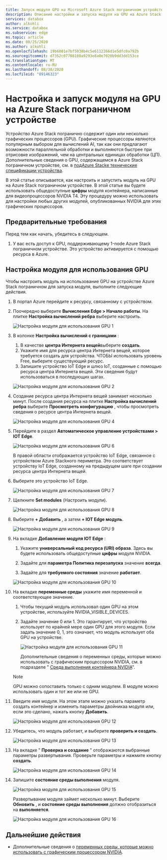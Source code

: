 ```yaml
---
title: Запуск модуля GPU на Microsoft Azure Stack пограничном устройстве GPU | Документация Майкрософт
description: Описание настройки и запуска модуля на GPU на Azure Stack пограничном устройстве с помощью портал Azure.
services: databox
author: alkohli
ms.service: databox
ms.subservice: edge
ms.topic: article
ms.date: 08/25/2020
ms.author: alkohli
ms.openlocfilehash: 19b6001e7bf5038b4c5e6112266d1e5dfc0a792b
ms.sourcegitcommit: d7352c07708180a9293e8a0e7020b9dd3dd153ce
ms.translationtype: MT
ms.contentlocale: ru-RU
ms.lasthandoff: 08/30/2020
ms.locfileid: "89146323"
---
```

# <a name="configure-and-run-a-module-on-gpu-on-azure-stack-edge-device"></a>Настройка и запуск модуля на GPU на Azure Stack пограничном устройстве

Устройство Azure Stack погранично содержит один или несколько графических процессоров (GPU). Графические процессоры являются популярным выбором для вычислений AI, так как они предлагают возможности параллельной обработки и выполняются быстрее при отрисовке изображений, чем на центральных единицах обработки (ЦП). Дополнительные сведения о GPU, содержащемся в Azure Stack пограничном устройстве, см. в [подAzure Stackе технические спецификации устройства](azure-stack-edge-gpu-technical-specifications-compliance.md).

В этой статье описывается, как настроить и запустить модуль на GPU на Azure Stack пограничном устройстве. В этой статье вы будете использовать общедоступные **цифры** модуля контейнера, написанные для видеопроцессоров NVIDIA T4. Эту процедуру можно использовать для настройки любых других модулей, опубликованных NVIDIA для этих графических процессоров.


## <a name="prerequisites"></a>Предварительные требования

Перед тем как начать, убедитесь в следующем.

1. У вас есть доступ к GPU, поддерживающему 1-node Azure Stack пограничном устройстве. Это устройство активируется с помощью ресурса в Azure.  

## <a name="configure-module-to-use-gpu"></a>Настройка модуля для использования GPU

Чтобы настроить модуль на использование GPU на устройстве Azure Stack пограничном для запуска модуля, выполните следующие действия.

1. В портал Azure перейдите к ресурсу, связанному с устройством. 

2. Поочередно выберите **Вычисления Edge > Начало работы**. На плитке **Настройка вычислений ребра** выберите настроить.

    ![Настройка модуля для использования GPU 1](media/azure-stack-edge-j-series-configure-gpu-modules/configure-compute-1.png)

3. В колонке **Настройка вычислений с границами** :

    1. В качестве **центра Интернета вещей**выберите **создать**.
    2. Укажите имя для ресурса центра Интернета вещей, которое требуется создать для устройства. ЧТОБЫ использовать уровень Free, выберите существующий ресурс. 
    3. Запишите устройство IoT Edge и шлюз IoT, созданные с помощью ресурса центра Интернета вещей. Эти сведения будут использоваться в последующих шагах.

    ![Настройка модуля для использования GPU 2](media/azure-stack-edge-j-series-configure-gpu-modules/configure-compute-2.png)

4. Создание ресурса центра Интернета вещей занимает несколько минут. После создания ресурса на плитке **Настройка вычислений ребра** выберите **Просмотреть конфигурацию** , чтобы просмотреть сведения о ресурсе центра Интернета вещей.

    ![Настройка модуля для использования GPU 4](media/azure-stack-edge-j-series-configure-gpu-modules/configure-compute-4.png)

5. Перейдите в раздел **Автоматическое управление устройствами > IOT Edge**.

    ![Настройка модуля для использования GPU 6](media/azure-stack-edge-j-series-configure-gpu-modules/configure-gpu-2.png)

    В правой области отображается устройство IoT Edge, связанное с устройством Azure Stackного периметра. Это соответствует устройству IoT Edge, созданному на предыдущем шаге при создании ресурса центра Интернета вещей. 
    
6. Выберите это устройство IoT Edge.

   ![Настройка модуля для использования GPU 7](media/azure-stack-edge-j-series-configure-gpu-modules/configure-gpu-3.png)

7.  Щелкните **Set modules** (Настроить модули).

    ![Настройка модуля для использования GPU 8](media/azure-stack-edge-j-series-configure-gpu-modules/configure-gpu-4.png)

8. Выберите **+ Добавить** , а затем **+ IOT Edge модуль**. 

    ![Настройка модуля для использования GPU 9](media/azure-stack-edge-j-series-configure-gpu-modules/configure-gpu-5.png)

9. На вкладке **Добавление модуля IOT Edge** :

    1. Укажите **универсальный код ресурса (URI) образа**. Здесь вы будете использовать общедоступные **цифры** модуля NVIDIA. 
    
    2. Задайте для **параметра Политика перезапуска** значение **всегда**.
    
    3. Задайте для **требуемого состояния** значение **работает**.
    
    ![Настройка модуля для использования GPU 10](media/azure-stack-edge-j-series-configure-gpu-modules/configure-gpu-6.png)

10. На вкладке **переменные среды** укажите имя переменной и соответствующее значение. 

    1. Чтобы текущий модуль использовал один GPU на этом устройстве, используйте NVIDIA_VISIBLE_DEVICES. 

    2. Задайте значение 0 или 1. Это гарантирует, что устройство использует по крайней мере один GPU для этого модуля. Если задать значение 0, 1, это означает, что модуль использует оба GPU на устройстве.

        ![Настройка модуля для использования GPU 11](media/azure-stack-edge-j-series-configure-gpu-modules/configure-gpu-7.png)

        Дополнительные сведения о переменных среды, которые можно использовать с графическим процессором NVIDIA, см. в подразделе " [Среда выполнения контейнера NVIDIA](https://github.com/NVIDIA/nvidia-container-runtime#environment-variables-oci-spec)".

    > [!NOTE]
    > GPU можно сопоставить только с одним модулем. В модуле можно использовать один и тот же или не GPU. 

11. Введите имя модуля. На этом этапе можно указать параметр создать контейнер и изменить параметры двойникаа модуля или, если это сделано, нажать кнопку **Добавить**. 

    ![Настройка модуля для использования GPU 12](media/azure-stack-edge-j-series-configure-gpu-modules/configure-gpu-8.png)

12. Убедитесь, что модуль работает, и выберите **проверить и создать**.    

    ![Настройка модуля для использования GPU 13](media/azure-stack-edge-j-series-configure-gpu-modules/configure-gpu-9.png)

13. На вкладке " **Проверка и создание** " отображаются выбранные параметры развертывания. Проверьте параметры и нажмите кнопку **создать**.
    
    ![Настройка модуля для использования GPU 14](media/azure-stack-edge-j-series-configure-gpu-modules/configure-gpu-10.png)

14. Запишите **состояние среды выполнения** модуля. 
    
    ![Настройка модуля для использования GPU 15](media/azure-stack-edge-j-series-configure-gpu-modules/configure-gpu-11.png)

    Развертывание модуля займет несколько минут. Выберите **Обновить** , и **состояние среды выполнения** должно отобразиться на **выполняется**.

    ![Настройка модуля для использования GPU 16](media/azure-stack-edge-j-series-configure-gpu-modules/configure-gpu-12.png)


## <a name="next-steps"></a>Дальнейшие действия

- Дополнительные сведения о [переменных среды, которые можно использовать с графическим процессором NVIDIA](https://github.com/NVIDIA/nvidia-container-runtime#environment-variables-oci-spec).

